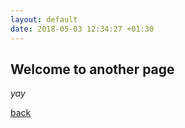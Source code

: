 ```yaml
---
layout: default
date: 2018-05-03 12:34:27 +01:30
---
```


## Welcome to another page

_yay_

[back](./)
